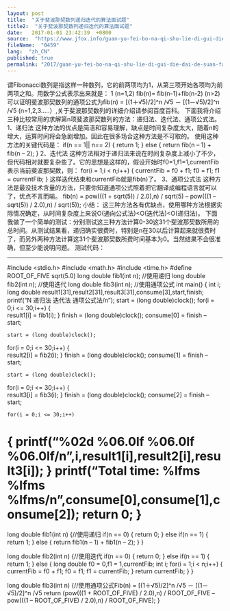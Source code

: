 ```yaml
---
layout: post
title:  "关于斐波那契数列递归迭代的算法面试题"
title2:  "关于斐波那契数列递归迭代的算法面试题"
date:   2017-01-01 23:42:39  +0800
source:  "https://www.jfox.info/guan-yu-fei-bo-na-qi-shu-lie-di-gui-die-dai-de-suan-fa-mian-shi-ti.html"
fileName:  "0459"
lang:  "zh_CN"
published: true
permalink: "2017/guan-yu-fei-bo-na-qi-shu-lie-di-gui-die-dai-de-suan-fa-mian-shi-ti.html"
---
```




谓Fibonacci数列是指这样一种数列，它的前两项均为1，从第三项开始各项均为前两项之和。用数学公式表示出来就是：
1                            (n=1,2)
fib(n)=   fib(n-1)+fib(n-2)     (n>2)
可以证明斐波那契数列的通项公式为fib(n) = [(1＋√5)/2]^n /√5 － [(1－√5)/2]^n /√5 (n=1,2,3…..）,关于斐波那契数列的详细介绍请参阅百度百科。
下面我将介绍三种比较常用的求解第n项斐波那契数列的方法：递归法、迭代法、通项公式法。
1、递归法
这种方法的优点是简洁和容易理解，缺点是时间复杂度太大，随着n的增大，运算时间将会急剧增加。因此在很多场合这种方法是不可取的。
使用这种方法的关键代码是：
if(n == 1|| n== 2)
{
return 1;
}
else
{
return fib(n – 1) + fib(n – 2);
}
2、迭代法
这种方法相对于递归法来说在时间复杂度上减小了不少，但代码相对就要复杂些了。它的思想是这样的，假设开始时f0=1,f1=1,currentFib表示当前斐波那契数，则：
for(i = 1;i < n;i++)
{
currentFib = f0 + f1;
f0 = f1;
f1 = currentFib;
}
这样迭代结束和currentFib就是fib(n)了。
3、通项公式法
这种方法是最没技术含量的方法，只要你知道通项公式照着把它翻译成编程语言就可以了，优点不言而喻。
fib(n) = pow(((1 + sqrt(5)) / 2.0),n) / sqrt(5) – pow(((1 – sqrt(5)) / 2.0),n) / sqrt(5));
小结：
这三种方法各有优缺点，使用哪种方法根据实际情况确定，从时间复杂度上来说O(通向公式法)<O(迭代法)<O(递归法)。
下面我做了一个简单的测试：分别测试这三种方法计算0-30这31个斐波那契数所用的总时间。从测试结果看，递归确实很费时，特别是n在30以后计算起来就很费时了，而另外两种方法计算这31个斐波那契数所费时间基本为0。当然结果不会很准确，但至少能说明问题。
测试代码：
************************************************************************************************************************************
#include <stdio.h>
#include <math.h>
#include <time.h>
#define ROOT_OF_FIVE sqrt(5.0)
long double fib1(int n);
//使用递归
long double fib2(int n);
//使用迭代
long double fib3(int n);
//使用通项公式
int main()
{
int i;
long double result1[31],result2[31],result3[31],consume[3],start,finish;
printf(“N           递归法          迭代法          通项公式法/n”);
start = (long double)clock();
for(i = 0;i <= 30;i++)
{   
result1[i] = fib1(i);
}
finish = (long double)clock();
consume[0] = finish – start;

    start = (long double)clock();
for(i = 0;i <= 30;i++)
{   
result2[i] = fib2(i);
}
finish = (long double)clock();
consume[1] = finish – start;

    start = (long double)clock();
for(i = 0;i <= 30;i++)
{   
result3[i] = fib3(i);
}
finish = (long double)clock();
consume[2] = finish – start;

    for(i = 0;i <= 30;i++)
{
printf(“%02d          %06.0lf          %06.0lf          %06.0lf/n”,i,result1[i],result2[i],result3[i]);
}
printf(“Total time: %lfms    %lfms      %lfms/n”,consume[0],consume[1],consume[2]);
return 0;
}
===============================================================================================================
long double fib1(int n)
{//使用递归
if(n == 0)
{
return 0;
}
else if(n == 1)
{
return 1;
}
else
{
return fib1(n – 1) + fib1(n – 2);
}
}

long double fib2(int n)
{//使用迭代
if(n == 0)
{
return 0;
}
else if(n == 1)
{
return 1;
}
else
{
long double f0 = 0,f1 = 1,currentFib;
int i;
for(i = 1;i < n;i++)
{
currentFib = f0 + f1;
f0 = f1;
f1 = currentFib;
}
return currentFib;
}
}

long double fib3(int n)
{//使用通项公式Fib(n) = [(1＋√5)/2]^n /√5 － [(1－√5)/2]^n /√5
return (pow(((1 + ROOT_OF_FIVE) / 2.0),n) / ROOT_OF_FIVE –
pow(((1 – ROOT_OF_FIVE) / 2.0),n) / ROOT_OF_FIVE);
}
